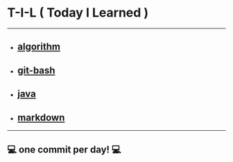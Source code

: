# T-I-L ( Today I Learned )

****

* ## [algorithm](https://github.com/gudwo0121/TIL/tree/master/algorithm)

* ## [git-bash](https://github.com/gudwo0121/TIL/tree/master/git-bash)

* ## [java](https://github.com/gudwo0121/TIL/tree/master/java)

* ## [markdown](https://github.com/gudwo0121/TIL/tree/master/markdown)

***

## 💻 one commit per day! 💻

